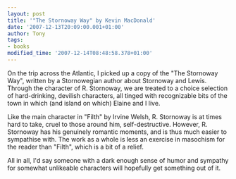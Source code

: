 ```yaml
---
layout: post
title: '"The Stornoway Way" by Kevin MacDonald'
date: '2007-12-13T20:09:00.001+01:00'
author: Tony
tags:
- books
modified_time: '2007-12-14T08:48:58.378+01:00'
---
```


On the trip across the Atlantic, I picked up a copy of the "The Stornoway Way",
written by a Stornowegian author about Stornoway and Lewis. Through the
character of R. Stornoway, we are treated to a choice selection of
hard-drinking, devilish characters, all tinged with recognizable bits of the
town in which (and island on which) Elaine and I live.

Like the main character in "Filth" by Irvine Welsh, R. Stornoway is at times
hard to take, cruel to those around him, self-destructive. However, R.
Stornoway has his genuinely romantic moments, and is thus much easier to
sympathise with. The work as a whole is less an exercise in masochism for the
reader than "Filth", which is a bit of a relief.

All in all, I'd say someone with a dark enough sense of humor and sympathy for
somewhat unlikeable characters will hopefully get something out of it.